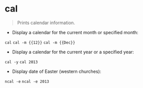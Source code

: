# cal

> Prints calendar information.

- Display a calendar for the current month or specified month:

`cal`
`cal -m {{12}}`
`cal -m {{Dec}}`

- Display a calendar for the current year or a specified year:

`cal -y`
`cal 2013`

- Display date of Easter (western churches):

`ncal -e`
`ncal -e 2013`
